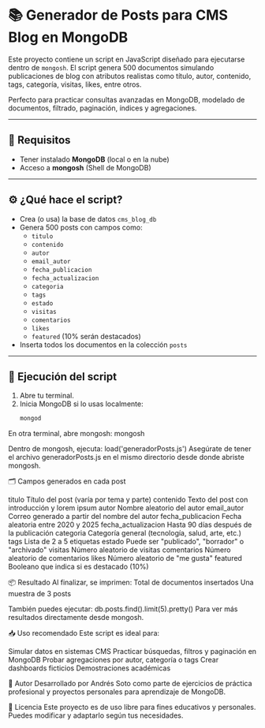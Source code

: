 # 📚 Generador de Posts para CMS Blog en MongoDB

Este proyecto contiene un script en JavaScript diseñado para ejecutarse dentro de `mongosh`. El script genera 500 documentos simulando publicaciones de blog con atributos realistas como título, autor, contenido, tags, categoría, visitas, likes, entre otros.

Perfecto para practicar consultas avanzadas en MongoDB, modelado de documentos, filtrado, paginación, índices y agregaciones.

---

## 📌 Requisitos

- Tener instalado **MongoDB** (local o en la nube)
- Acceso a **mongosh** (Shell de MongoDB)

---

## ⚙️ ¿Qué hace el script?

- Crea (o usa) la base de datos `cms_blog_db`
- Genera 500 posts con campos como:
  - `titulo`
  - `contenido`
  - `autor`
  - `email_autor`
  - `fecha_publicacion`
  - `fecha_actualizacion`
  - `categoria`
  - `tags`
  - `estado`
  - `visitas`
  - `comentarios`
  - `likes`
  - `featured` (10% serán destacados)
- Inserta todos los documentos en la colección `posts`

---

## 🧪 Ejecución del script

1. Abre tu terminal.
2. Inicia MongoDB si lo usas localmente:
   ```bash
   mongod
En otra terminal, abre mongosh:
mongosh

Dentro de mongosh, ejecuta:
load('generadorPosts.js')
Asegúrate de tener el archivo generadorPosts.js en el mismo directorio desde donde abriste mongosh.

🗂 Campos generados en cada post

titulo	Título del post (varía por tema y parte)
contenido	Texto del post con introducción y lorem ipsum
autor	Nombre aleatorio del autor
email_autor	Correo generado a partir del nombre del autor
fecha_publicacion	Fecha aleatoria entre 2020 y 2025
fecha_actualizacion	Hasta 90 días después de la publicación
categoria	Categoría general (tecnología, salud, arte, etc.)
tags	Lista de 2 a 5 etiquetas
estado	Puede ser "publicado", "borrador" o "archivado"
visitas	Número aleatorio de visitas
comentarios	Número aleatorio de comentarios
likes	Número aleatorio de "me gusta"
featured	Booleano que indica si es destacado (10%)

📦 Resultado
Al finalizar, se imprimen:
  Total de documentos insertados
  Una muestra de 3 posts

También puedes ejecutar:
db.posts.find().limit(5).pretty()
Para ver más resultados directamente desde mongosh.

📥 Uso recomendado
Este script es ideal para:

Simular datos en sistemas CMS
Practicar búsquedas, filtros y paginación en MongoDB
Probar agregaciones por autor, categoría o tags
Crear dashboards ficticios
Demostraciones académicas

🧠 Autor
Desarrollado por Andrés Soto como parte de ejercicios de práctica profesional y proyectos personales para aprendizaje de MongoDB.

📃 Licencia
Este proyecto es de uso libre para fines educativos y personales. Puedes modificar y adaptarlo según tus necesidades.
